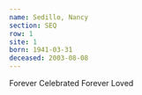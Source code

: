 ```yaml
---
name: Sedillo, Nancy
section: SEQ
row: 1
site: 1
born: 1941-03-31
deceased: 2003-08-08
---
```


Forever Celebrated
Forever Loved

